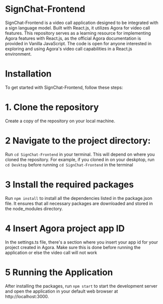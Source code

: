 # SignChat-Frontend
SignChat-Frontend is a video call application designed to be integrated with a sign language model. Built with React.js, it utilizes Agora for video call features. This repository serves as a learning resource for implementing Agora features with React.js, as the official Agora documentation is provided in Vanilla JavaScript. The code is open for anyone interested in exploring and using Agora's video call capabilities in a React.js environment.

# Installation
To get started with SignChat-Frontend, follow these steps:

# 1. Clone the repository
Create a copy of the repository on your local machine.

# 2 Navigate to the project directory:
Run `cd SignChat-Frontend` in your terminal. This will depend on where you cloned the repository. For example, if you cloned in on your deskptop, run `cd Desktop` before running `cd SignChat-Frontend` in the terminal

# 3 Install the required packages
Run `npm install` to install all the dependencies listed in the package.json file. It ensures that all necessary packages are downloaded and stored in the node_modules directory.

# 4 Insert Agora project app ID
In the settings.ts file, there's a section where you insert your app id for your project created in Agora. Make sure this is done before running the application or else the video call will not work

# 5 Running the Application
After installing the packages, run `npm start` to start the development server and open the application in your default web browser at http://localhost:3000.
